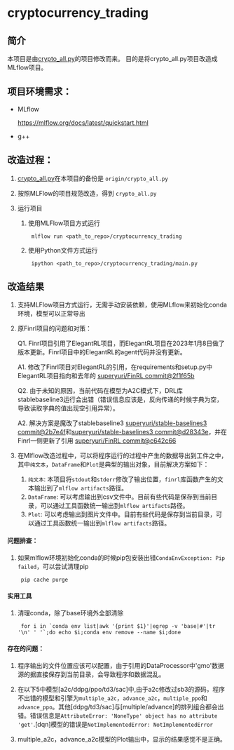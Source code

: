 # cryptocurrency_trading

## 简介

本项目是由[crypto_all.py](https://github.com/highwayns/FinRL/blob/master/finrl/meta/env_cryptocurrency_trading/crypto_all.py)的项目修改而来。
目的是将crypto_all.py项目改造成MLflow项目。

## 项目环境需求：

* MLflow

    https://mlflow.org/docs/latest/quickstart.html

* g++

## 改造过程：

1. [crypto_all.py](https://github.com/highwayns/FinRL/blob/master/finrl/meta/env_cryptocurrency_trading/crypto_all.py)在本项目的备份是 `origin/crypto_all.py`

2. 按照MLFlow的项目规范改造，得到 `crypto_all.py`

3. 运行项目

    1. 使用MLFlow项目方式运行 

            mlflow run <path_to_repo>/cryptocurrency_trading

    1. 使用Python文件方式运行 

            ipython <path_to_repo>/cryptocurrency_trading/main.py

## 改造结果

1. 支持MLFlow项目方式运行，无需手动安装依赖，使用MLflow来初始化conda环境，模型可以正常导出

2. 原Finrl项目的问题和对策：

      Q1. Finrl项目引用了ElegantRL项目，而ElegantRL项目在2023年1月8日做了版本更新。Finrl项目中的ElegantRL的agent代码并没有更新。

      A1. 修改了Finrl项目对ElegantRL的引用，在requirements和setup.py中ElegantRL项目指向和去年的 [superyuri/FinRL commit@2f1f65b](https://github.com/superyuri/FinRL/commit/2f1f65b58a10fc7193934e02de74112deee7056c)

      Q2. 由于未知的原因，当前代码在模型为A2C模式下，DRL库stablebaseline3运行会出错（错误信息应该是，反向传递的时候字典为空，导致读取字典的值出现空引用异常）。
      
      A2. 解决方案是魔改了stablebaseline3
[superyuri/stable-baselines3 commit@2b7e4f](https://github.com/superyuri/stable-baselines3/commit/2b7e4fdd52404300bead72089f26d1186f2e28ca)和[superyuri/stable-baselines3 commit@d28343e](https://github.com/superyuri/stable-baselines3/commit/d28343e2c237ca53033b38aa2efea85c7dcc6ae9)，并在Finrl一侧更新了引用
[superyuri/FinRL commit@c642c66](https://github.com/superyuri/FinRL/commit/c642c66606cfc23394a8d5cc2c9744c6f46ff964)

2. 在Mlflow改造过程中，可以将程序运行的过程中产生的数据导出到工件之中，其中`纯文本`，`DataFrame`和`Plot`是典型的输出对象，目前解决方案如下：

    1. `纯文本`: 本项目将`stdout`和`stderr`修改了输出位置，`finrl`库函数产生的文本输出到了`mlflow artifacts`路径。
    2. `DataFrame`: 可以考虑输出到csv文件中。目前有些代码是保存到当前目录，可以通过工具函数统一输出到`mlflow artifacts`路径。
    3. `Plot`: 可以考虑输出到图片文件中。目前有些代码是保存到当前目录，可以通过工具函数统一输出到`mlflow artifacts`路径。


#### 问题排查：

1. 如果mlflow环境初始化conda的时候pip包安装出错`CondaEnvException: Pip failed`，可以尝试清理pip

        pip cache purge

#### 实用工具

1. 清理conda，除了base环境外全部清除

        for i in `conda env list|awk '{print $1}'|egrep -v 'base|#'|tr '\n' ' '`;do echo $i;conda env remove --name $i;done

#### 存在的问题：


1. 程序输出的文件位置应该可以配置，由于引用的DataProcessor中'gmo'数据源的据直接保存到当前目录，会导致程序和数据混乱。

2. 在以下5中模型[a2c/ddpg/ppo/td3/sac]中,由于a2c修改过sb3的源码，程序不出错的模型和引擎为`multiple_a2c`，`advance_a2c`，`multiple_ppo`和`advance_ppo`。其他[ddpg/td3/sac]与[multiple/advance]的排列组合都会出错。错误信息是`AttributeError: 'NoneType' object has no attribute 'get'`.[dqn]模型的错误是`NotImplementedError: NotImplementedError`

3. multiple_a2c，advance_a2c模型的Plot输出中，显示的结果感觉不是正确。